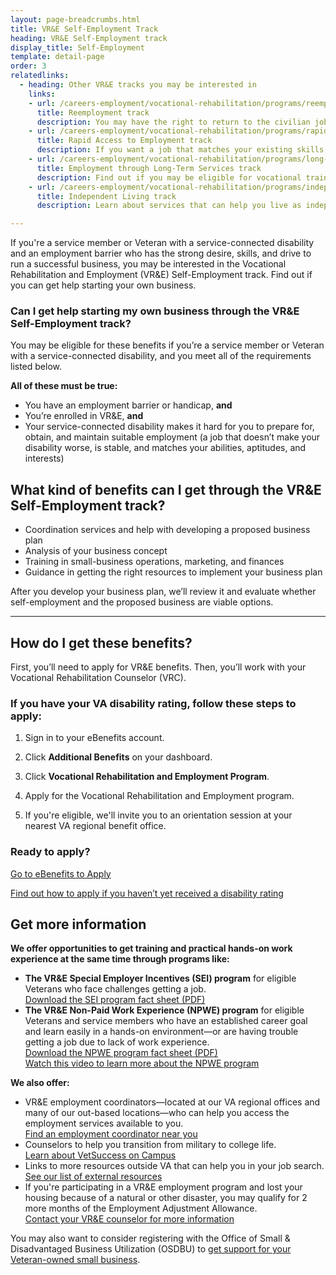 ```yaml
---
layout: page-breadcrumbs.html
title: VR&E Self-Employment Track
heading: VR&E Self-Employment track
display_title: Self-Employment
template: detail-page
order: 3
relatedlinks:
  - heading: Other VR&E tracks you may be interested in
    links:
    - url: /careers-employment/vocational-rehabilitation/programs/reemployment/
      title: Reemployment track
      description: You may have the right to return to the civilian job you held before activating. Find out how we can help with this process.
    - url: /careers-employment/vocational-rehabilitation/programs/rapid-access-to-employment/
      title: Rapid Access to Employment track
      description: If you want a job that matches your existing skills, find out if you can get employment counseling and job-search support.
    - url: /careers-employment/vocational-rehabilitation/programs/long-term-services/
      title: Employment through Long-Term Services track
      description: Find out if you may be eligible for vocational training to help you develop new job skills.
    - url: /careers-employment/vocational-rehabilitation/programs/independent-living/
      title: Independent Living track
      description: Learn about services that can help you live as independently as possible if you can't return to work right away.

---
```


<div class="va-introtext">

If you're a service member or Veteran with a service-connected disability and an employment barrier who has the strong desire, skills, and drive to run a successful business, you may be interested in the Vocational Rehabilitation and Employment (VR&amp;E) Self-Employment track. Find out if you can get help starting your own business.

</div>

<div class="feature" markdown="1">

### Can I get help starting my own business through the VR&amp;E Self-Employment track?

You may be eligible for these benefits if you’re a service member or Veteran with a service-connected disability, and you meet all of the requirements listed below.

**All of these must be true:**

- You have an employment barrier or handicap, **and**
- You’re enrolled in VR&E, **and**
- Your service-connected disability makes it hard for you to prepare for, obtain, and maintain suitable employment (a job that doesn’t make your disability worse, is stable, and matches your abilities, aptitudes, and interests)

</div>

## What kind of benefits can I get through the VR&amp;E Self-Employment track?

- Coordination services and help with developing a proposed business plan
- Analysis of your business concept
- Training in small-business operations, marketing, and finances
- Guidance in getting the right resources to implement your business plan

After you develop your business plan, we’ll review it and evaluate whether self-employment and the proposed business are viable options.

<hr>

## How do I get these benefits?

First, you’ll need to apply for VR&E benefits. Then, you’ll work with your Vocational Rehabilitation Counselor (VRC).

### If you have your VA disability rating, follow these steps to apply:

<ol class="process">

<li class="process-step list-one">

Sign in to your eBenefits account.

</li>

<li class="process-step list-two">

Click **Additional Benefits** on your dashboard.

</li>

<li class="process-step list-three">

Click **Vocational Rehabilitation and Employment Program**.

</li>

<li class="process-step list-four">

Apply for the Vocational Rehabilitation and Employment program.

</li>

<li class="process-step list-five">

If you're eligible, we'll invite you to an orientation session at your nearest VA regional benefit office.

</li>
</ol>

### Ready to apply?

<a class="usa-button-primary va-button-primary" href="https://www.ebenefits.va.gov/ebenefits/about/feature?feature=vocational-rehabilitation-and-employment">Go to eBenefits to Apply</a>

[Find out how to apply if you haven’t yet received a disability rating](/careers-employment/vocational-rehabilitation/how-to-apply/#servicemember-not-received-rating)

## Get more information

**We offer opportunities to get training and practical hands-on work experience at the same time through programs like:**
- **The VR&E Special Employer Incentives (SEI) program** for eligible Veterans who face challenges getting a job. <br>
  [Download the SEI program fact sheet (PDF)](https://benefits.va.gov/BENEFITS/factsheets/vocrehab/SpecialEmployerIncentive.pdf)
- **The VR&E Non-Paid Work Experience (NPWE) program** for eligible Veterans and service members who have an established career goal and learn easily in a hands-on environment—or are having trouble getting a job due to lack of work experience. <br>
  [Download the NPWE program fact sheet (PDF)](https://benefits.va.gov/BENEFITS/factsheets/vocrehab/Non-paidWorkExperience.pdf)<br>
  [Watch this video to learn more about the NPWE program](https://www.youtube.com/watch?v=t2J3RPQOiuM)

**We also offer:**
- VR&E employment coordinators—located at our VA regional offices and many of our out-based locations—who can help you access the employment services available to you.<br>
[Find an employment coordinator near you](https://www.benefits.va.gov/VOCREHAB/docs/EmploymentCoordinators.xlsx)
- Counselors to help you transition from military to college life. <br>
[Learn about VetSuccess on Campus](/careers-employment/vetsuccess-on-campus/)
- Links to more resources outside VA that can help you in your job search. <br>
[See our list of external resources](/careers-employment/veteran-resources/)<br>
- If you're participating in a VR&E employment program and lost your housing because of a natural or other disaster, you may qualify for 2 more months of the Employment Adjustment Allowance.<br>
[Contact your VR&E counselor for more information](/find-locations/)

You may also want to consider registering with the Office of Small & Disadvantaged Business Utilization (OSDBU) to [get support for your Veteran-owned small business](/careers-employment/veteran-owned-business-support/).

